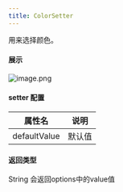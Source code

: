 ```yaml
---
title: ColorSetter
---
```

用来选择颜色。
#### 展示
![image.png](https://cdn.nlark.com/yuque/0/2022/png/242652/1643448646203-3eb11d27-0195-4608-91f3-0f3cfb6b7140.png#clientId=u09a8f665-5383-4&from=paste&height=416&id=u417e185d&margin=%5Bobject%20Object%5D&name=image.png&originHeight=728&originWidth=590&originalType=binary&ratio=1&size=230281&status=done&style=none&taskId=u3d246b17-94ab-4eb3-af66-3ffb7fd3145&width=337)
#### setter 配置
| 属性名 | 说明 |
| --- | --- |
| defaultValue | 默认值 |

#### 返回类型
String
会返回options中的value值
